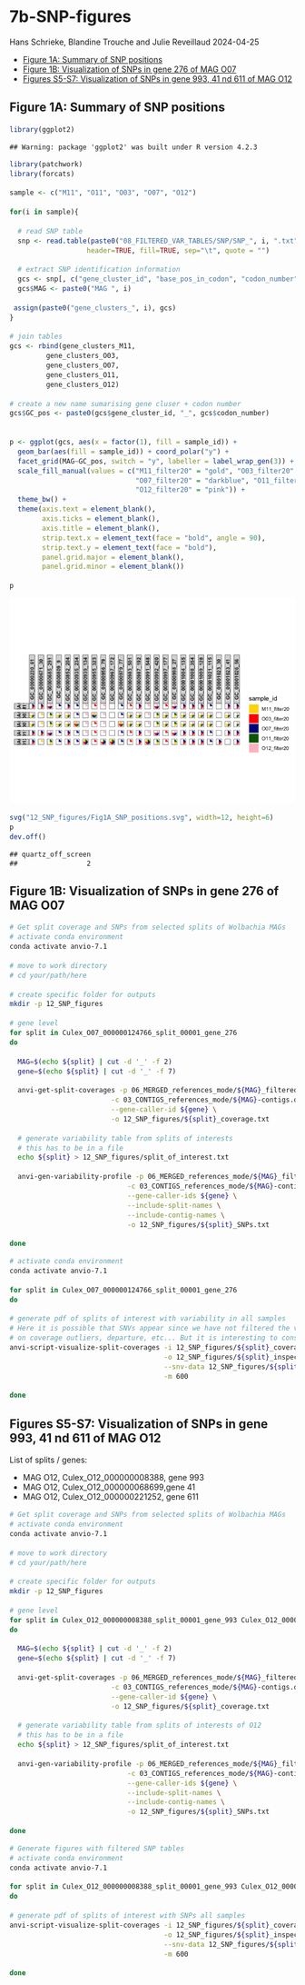 7b-SNP-figures
================
Hans Schrieke, Blandine Trouche and Julie Reveillaud
2024-04-25

-   <a href="#figure-1a-summary-of-snp-positions"
    id="toc-figure-1a-summary-of-snp-positions">Figure 1A: Summary of SNP
    positions</a>
-   <a href="#figure-1b-visualization-of-snps-in-gene-276-of-mag-o07"
    id="toc-figure-1b-visualization-of-snps-in-gene-276-of-mag-o07">Figure
    1B: Visualization of SNPs in gene 276 of MAG O07</a>
-   <a
    href="#figures-s5-s7-visualization-of-snps-in-gene-993-41-nd-611-of-mag-o12"
    id="toc-figures-s5-s7-visualization-of-snps-in-gene-993-41-nd-611-of-mag-o12">Figures
    S5-S7: Visualization of SNPs in gene 993, 41 nd 611 of MAG O12</a>

## Figure 1A: Summary of SNP positions

``` r
library(ggplot2)
```

    ## Warning: package 'ggplot2' was built under R version 4.2.3

``` r
library(patchwork)
library(forcats)

sample <- c("M11", "O11", "O03", "O07", "O12")

for(i in sample){
  
  # read SNP table
  snp <- read.table(paste0("08_FILTERED_VAR_TABLES/SNP/SNP_", i, ".txt"), 
                   header=TRUE, fill=TRUE, sep="\t", quote = "") 
  
  # extract SNP identification information
  gcs <- snp[, c("gene_cluster_id", "base_pos_in_codon", "codon_number", "sample_id")]
  gcs$MAG <- paste0("MAG ", i)

 assign(paste0("gene_clusters_", i), gcs)
}

# join tables
gcs <- rbind(gene_clusters_M11,
         gene_clusters_O03,
         gene_clusters_O07,
         gene_clusters_O11,
         gene_clusters_O12)

# create a new name sumarising gene cluser + codon number
gcs$GC_pos <- paste0(gcs$gene_cluster_id, "_", gcs$codon_number)


p <- ggplot(gcs, aes(x = factor(1), fill = sample_id)) +
  geom_bar(aes(fill = sample_id)) + coord_polar("y") +
  facet_grid(MAG~GC_pos, switch = "y", labeller = label_wrap_gen(3)) +
  scale_fill_manual(values = c("M11_filter20" = "gold", "O03_filter20" = "red", 
                               "O07_filter20" = "darkblue", "O11_filter20" = "darkgreen",
                               "O12_filter20" = "pink")) +
  theme_bw() +
  theme(axis.text = element_blank(),
        axis.ticks = element_blank(),
        axis.title = element_blank(),
        strip.text.x = element_text(face = "bold", angle = 90),
        strip.text.y = element_text(face = "bold"),
        panel.grid.major = element_blank(),
        panel.grid.minor = element_blank())

p
```

![](7b-SNP-figures_files/figure-gfm/plot%20of%20shared-1.png)<!-- -->

``` r
svg("12_SNP_figures/Fig1A_SNP_positions.svg", width=12, height=6)
p 
dev.off()
```

    ## quartz_off_screen 
    ##                 2

## Figure 1B: Visualization of SNPs in gene 276 of MAG O07

``` zsh
# Get split coverage and SNPs from selected splits of Wolbachia MAGs
# activate conda environment
conda activate anvio-7.1

# move to work directory
# cd your/path/here

# create specific folder for outputs
mkdir -p 12_SNP_figures

# gene level
for split in Culex_O07_000000124766_split_00001_gene_276
do

  MAG=$(echo ${split} | cut -d '_' -f 2)
  gene=$(echo ${split} | cut -d '_' -f 7)
  
  anvi-get-split-coverages -p 06_MERGED_references_mode/${MAG}_filtered/PROFILE.db \
                         -c 03_CONTIGS_references_mode/${MAG}-contigs.db \
                         --gene-caller-id ${gene} \
                         -o 12_SNP_figures/${split}_coverage.txt
  
  # generate variability table from splits of interests 
  # this has to be in a file
  echo ${split} > 12_SNP_figures/split_of_interest.txt
  
  anvi-gen-variability-profile -p 06_MERGED_references_mode/${MAG}_filtered/PROFILE.db \
                             -c 03_CONTIGS_references_mode/${MAG}-contigs.db \
                             --gene-caller-ids ${gene} \
                             --include-split-names \
                             --include-contig-names \
                             -o 12_SNP_figures/${split}_SNPs.txt
  
done 
```

``` zsh
# activate conda environment
conda activate anvio-7.1

for split in Culex_O07_000000124766_split_00001_gene_276
do

# generate pdf of splits of interest with variability in all samples
# Here it is possible that SNVs appear since we have not filtered the variability table 
# on coverage outliers, departure, etc... But it is interesting to consider the SNPs in context
anvi-script-visualize-split-coverages -i 12_SNP_figures/${split}_coverage.txt \
                                      -o 12_SNP_figures/${split}_inspect_SNP_all_samples.pdf \
                                      --snv-data 12_SNP_figures/${split}_SNPs.txt \
                                      -m 600

done
```

## Figures S5-S7: Visualization of SNPs in gene 993, 41 nd 611 of MAG O12

List of splits / genes:  
- MAG O12, Culex_O12_000000008388, gene 993  
- MAG O12, Culex_O12_000000068699,gene 41  
- MAG O12, Culex_O12_000000221252, gene 611

``` zsh
# Get split coverage and SNPs from selected splits of Wolbachia MAGs
# activate conda environment
conda activate anvio-7.1

# move to work directory
# cd your/path/here

# create specific folder for outputs
mkdir -p 12_SNP_figures

# gene level
for split in Culex_O12_000000008388_split_00001_gene_993 Culex_O12_000000068699_split_00002_gene_41 Culex_O12_000000221252_split_00001_gene_611
do

  MAG=$(echo ${split} | cut -d '_' -f 2)
  gene=$(echo ${split} | cut -d '_' -f 7)
  
  anvi-get-split-coverages -p 06_MERGED_references_mode/${MAG}_filtered/PROFILE.db \
                         -c 03_CONTIGS_references_mode/${MAG}-contigs.db \
                         --gene-caller-id ${gene} \
                         -o 12_SNP_figures/${split}_coverage.txt
  
  # generate variability table from splits of interests of O12
  # this has to be in a file
  echo ${split} > 12_SNP_figures/split_of_interest.txt
  
  anvi-gen-variability-profile -p 06_MERGED_references_mode/${MAG}_filtered/PROFILE.db \
                             -c 03_CONTIGS_references_mode/${MAG}-contigs.db \
                             --gene-caller-ids ${gene} \
                             --include-split-names \
                             --include-contig-names \
                             -o 12_SNP_figures/${split}_SNPs.txt
  
done 
```

``` zsh
# Generate figures with filtered SNP tables
# activate conda environment
conda activate anvio-7.1

for split in Culex_O12_000000008388_split_00001_gene_993 Culex_O12_000000068699_split_00002_gene_41 Culex_O12_000000221252_split_00001_gene_611
do

# generate pdf of splits of interest with SNPs all samples
anvi-script-visualize-split-coverages -i 12_SNP_figures/${split}_coverage.txt \
                                      -o 12_SNP_figures/${split}_inspect_SNP_all_samples.pdf \
                                      --snv-data 12_SNP_figures/${split}_SNPs.txt \
                                      -m 600
                                    
done
```
